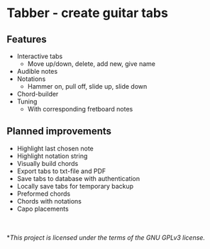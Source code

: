 # Tabber - create guitar tabs


## Features
* Interactive tabs
  * Move up/down, delete, add new, give name
* Audible notes
* Notations
  * Hammer on, pull off, slide up, slide down
* Chord-builder
* Tuning
  * With corresponding fretboard notes

  
  
## Planned improvements 
* Highlight last chosen note
* Highlight notation string
* Visually build chords
* Export tabs to txt-file and PDF
* Save tabs to database with authentication
* Locally save tabs for temporary backup
* Preformed chords
* Chords with notations
* Capo placements


<br><br>
**This project is licensed under the terms of the GNU GPLv3 license.*

